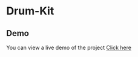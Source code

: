 # Drum-Kit

## Demo
You can view a live demo of the project   [Click here](https://venkateshblks.github.io/Drum-Kit/)

